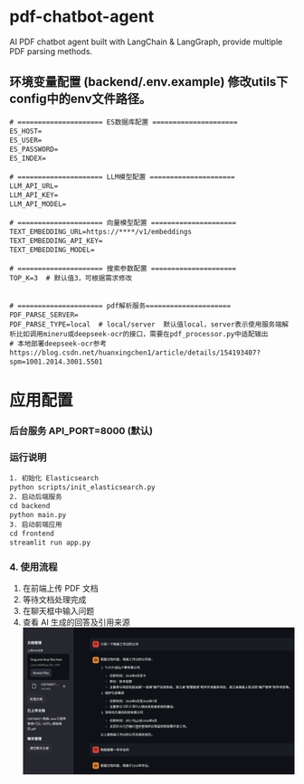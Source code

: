 # pdf-chatbot-agent
AI PDF chatbot agent built with LangChain &amp; LangGraph,  provide multiple PDF parsing methods.
## 环境变量配置 (backend/.env.example)  修改utils下config中的env文件路径。

```shell
# ===================== ES数据库配置 =====================
ES_HOST=
ES_USER=
ES_PASSWORD=
ES_INDEX=

# ===================== LLM模型配置 =====================
LLM_API_URL=
LLM_API_KEY=
LLM_API_MODEL=

# ===================== 向量模型配置 =====================
TEXT_EMBEDDING_URL=https://****/v1/embeddings
TEXT_EMBEDDING_API_KEY=
TEXT_EMBEDDING_MODEL=

# ===================== 搜索参数配置 =====================
TOP_K=3  # 默认值3，可根据需求修改


# ===================== pdf解析服务=====================
PDF_PARSE_SERVER=
PDF_PARSE_TYPE=local  # local/server  默认值local，server表示使用服务端解析比如调用mineru或deepseek-ocr的接口，需要在pdf_processor.py中适配输出
# 本地部署deepseek-ocr参考https://blog.csdn.net/huanxingchen1/article/details/154193407?spm=1001.2014.3001.5501
```



# 应用配置
### 后台服务 API_PORT=8000  (默认)
### 运行说明
```she
1. 初始化 Elasticsearch
python scripts/init_elasticsearch.py
2. 启动后端服务
cd backend
python main.py
3. 启动前端应用
cd frontend
streamlit run app.py

```

### 4. 使用流程
1. 在前端上传 PDF 文档
2. 等待文档处理完成
3. 在聊天框中输入问题
4. 查看 AI 生成的回答及引用来源
![img.png](images/img.png)